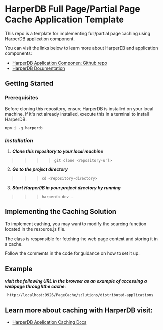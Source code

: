 # HarperDB Full Page/Partial Page Cache Application Template

This repo is a template for implementing full/partial page caching using HarperDB application component.

You can visit the links below to learn more about HarperDB and application components:

- [HarperDB Application Component Github repo](https://github.com/HarperDB/application-template)
- [HarperDB Documentation](https://docs.harperdb.io/docs/developers/applications)



## Getting Started

### Prerequisites

Before cloning this repository, ensure HarperDB is installed on your local machine. If it's not already installed,
execute this in a terminal to install HarperDB.

```npm i -g harperdb``` 


### ***Installation***

1. ***Clone this repository to your local machine***


>>>> ```git clone <repository-url>```

2. ***Go to the project directory***

>>>```cd <repository-directory>```

3. ***Start HarperDB in your project directory by running*** 

>>>```harperdb dev .```


## Implementing the Caching Solution

To implement caching, you may want to modify the sourcing function located in the resource.js file. 

The class is responsible for fetching the web page content and storing it in a cache.

Follow the comments in the code for guidance on how to set it up.



## Example
    
***visit the following URL in the browser as an example of accessing a webpage throug hthe cache***: 

``` http://localhost:9926/PageCache/solutions/distributed-applications```



## Learn more about caching with HarperDB visit:

- [HarperDB Application Caching Docs](https://docs.harperdb.io/docs/developers/applications/caching)









